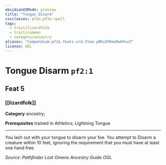 ```yaml
---
obsidianUIMode: preview
title: "Tongue Disarm"
cssclasses: pf2e,pf2e-spell
tags:
  - trait/lizardfolk
  - trait/common
  - category/ancestry
aliases: "Compendium.pf2e.feats-srd.Item.y0Ru2hRmoRwkRsxZ"
license: OGL
---
```

# Tongue Disarm `pf2:1`
## Feat 5
### [[lizardfolk]]

**Category** ancestry; 



**Prerequisites** trained in Athletics; Lightning Tongue
* * *
You lash out with your tongue to disarm your foe. You attempt to Disarm a creature within 10 feet, ignoring the requirement that you must have at least one hand free.

*Source: Pathfinder Lost Omens Ancestry Guide*
*OGL*